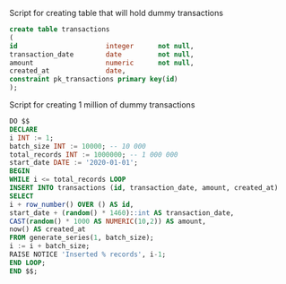 Script for creating table that will hold dummy transactions
```sql
create table transactions
(
id                      integer      not null,
transaction_date        date         not null,
amount                  numeric      not null,
created_at              date,
constraint pk_transactions primary key(id)
);
```

Script for creating 1 million of dummy transactions
```sql
DO $$
DECLARE
i INT := 1;
batch_size INT := 10000; -- 10 000
total_records INT := 1000000; -- 1 000 000
start_date DATE := '2020-01-01';
BEGIN
WHILE i <= total_records LOOP
INSERT INTO transactions (id, transaction_date, amount, created_at)
SELECT
i + row_number() OVER () AS id,
start_date + (random() * 1460)::int AS transaction_date,
CAST(random() * 1000 AS NUMERIC(10,2)) AS amount,
now() AS created_at
FROM generate_series(1, batch_size);
i := i + batch_size;
RAISE NOTICE 'Inserted % records', i-1;
END LOOP;
END $$;
```

